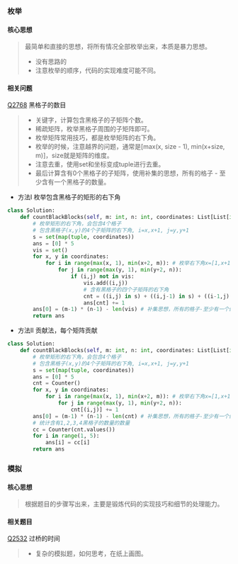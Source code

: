 ### 枚举

#### 核心思想
> 最简单和直接的思想，将所有情况全部枚举出来，本质是暴力思想。
> - 没有思路的
> - 注意枚举的顺序，代码的实现难度可能不同。

#### 相关问题

[Q2768] 黑格子的数目
> - 关键字，计算包含黑格子的子矩阵个数。
> - 稀疏矩阵，枚举黑格子周围的子矩阵即可。
> - 枚举矩阵常用技巧，都是枚举矩阵的右下角。
> - 枚举的时候，注意越界的问题，通常是[max(x, size - 1), min(x+size, m)]，size就是矩阵的维度。
> - 注意去重，使用set和坐标变成tuple进行去重。
> - 最后计算含有0个黑格子的子矩阵，使用补集的思想，所有的格子 - 至少含有一个黑格子的数量。

- 方法I 枚举包含黑格子的矩形的右下角
```python
class Solution:
    def countBlackBlocks(self, m: int, n: int, coordinates: List[List[int]]) -> List[int]:
        # 枚举矩形的右下角，会包含4个格子
        # 包含黑格子(x,y)的4个子矩阵的右下角, i=x,x+1, j=y,y+1
        s = set(map(tuple, coordinates))
        ans = [0] * 5
        vis = set()
        for x, y in coordinates:
            for i in range(max(x, 1), min(x+2, m)): # 枚举右下角x=[1,x+1], y=[1,y+1]
                for j in range(max(y, 1), min(y+2, n)):
                    if (i,j) not in vis:
                        vis.add((i,j))
                        # 含有黑格子的四个子矩阵的右下角
                        cnt = ((i,j) in s) + ((i,j-1) in s) + ((i-1,j) in s) + ((i-1,j-1) in s)
                        ans[cnt] += 1
        ans[0] = (m-1) * (n-1) - len(vis) # 补集思想，所有的格子-至少有一个的格子，就是0个格子的个数
        return ans 
```

- 方法II 贡献法，每个矩阵贡献

```python
class Solution:
    def countBlackBlocks(self, m: int, n: int, coordinates: List[List[int]]) -> List[int]:
        # 枚举矩形的右下角，会包含4个格子
        # 包含黑格子(x,y)的4个子矩阵的右下角, i=x,x+1, j=y,y+1
        s = set(map(tuple, coordinates))
        ans = [0] * 5
        cnt = Counter()
        for x, y in coordinates:
            for i in range(max(x, 1), min(x+2, m)): # 枚举右下角x=[1,x+1], y=[1,y+1]
                for j in range(max(y, 1), min(y+2, n)):
                    cnt[(i,j)] += 1
        ans[0] = (m-1) * (n-1) - len(cnt) # 补集思想，所有的格子-至少有一个的格子，就是0个格子的个数
        # 统计含有1,2,3,4黑格子的数量的数量
        cc = Counter(cnt.values())
        for i in range(1, 5):
            ans[i] = cc[i]
        return ans 
```

### 模拟

#### 核心思想
> 根据题目的步骤写出来，主要是锻炼代码的实现技巧和细节的处理能力。

#### 相关题目

[Q2532] 过桥的时间
> - 复杂的模拟题，如何思考，在纸上画图。

[//]: #

  [Q2768]: <https://leetcode.cn/problems/number-of-black-blocks/>
  [Q2532]: <https://leetcode.cn/problems/time-to-cross-a-bridge/>